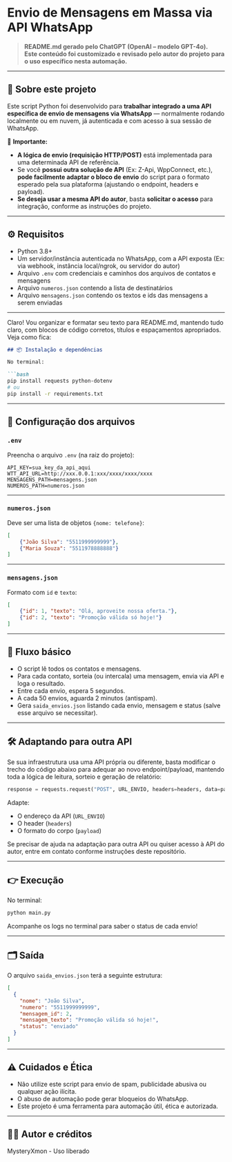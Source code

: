 # Envio de Mensagens em Massa via API WhatsApp

> **README.md gerado pelo ChatGPT (OpenAI – modelo GPT-4o).  
> Este conteúdo foi customizado e revisado pelo autor do projeto para o uso específico nesta automação.**

---

## 📄 Sobre este projeto

Este script Python foi desenvolvido para **trabalhar integrado a uma API específica de envio de mensagens via WhatsApp** — normalmente rodando localmente ou em nuvem, já autenticada e com acesso à sua sessão de WhatsApp.

🔗 **Importante:**  
- **A lógica de envio (requisição HTTP/POST)** está implementada para uma determinada API de referência.
- Se você **possui outra solução de API** (Ex: Z-Api, WppConnect, etc.), **pode facilmente adaptar o bloco de envio** do script para o formato esperado pela sua plataforma (ajustando o endpoint, headers e payload).
- **Se deseja usar a mesma API do autor**, basta **solicitar o acesso** para integração, conforme as instruções do projeto.

---

## ⚙️ Requisitos

- Python 3.8+
- Um servidor/instância autenticada no WhatsApp, com a API exposta (Ex: via webhook, instância local/ngrok, ou servidor do autor)
- Arquivo `.env` com credenciais e caminhos dos arquivos de contatos e mensagens
- Arquivo `numeros.json` contendo a lista de destinatários
- Arquivo `mensagens.json` contendo os textos e ids das mensagens a serem enviadas

---

Claro! Vou organizar e formatar seu texto para README.md, mantendo tudo claro, com blocos de código corretos, títulos e espaçamentos apropriados. Veja como fica:

````md
## 📦 Instalação e dependências

No terminal:

```bash
pip install requests python-dotenv
# ou
pip install -r requirements.txt
````

---

## 📁 Configuração dos arquivos

### `.env`

Preencha o arquivo `.env` (na raiz do projeto):

```
API_KEY=sua_key_da_api_aqui
WTT_API_URL=http://xxx.0.0.1:xxx/xxxx/xxxx/xxxx
MENSAGENS_PATH=mensagens.json
NUMEROS_PATH=numeros.json
```

---

### `numeros.json`

Deve ser uma lista de objetos `{nome: telefone}`:

```json
[
    {"João Silva": "5511999999999"},
    {"Maria Souza": "5511978888888"}
]
```

---

### `mensagens.json`

Formato com `id` e `texto`:

```json
[
    {"id": 1, "texto": "Olá, aproveite nossa oferta."},
    {"id": 2, "texto": "Promoção válida só hoje!"}
]
```

---

## 🚦 Fluxo básico

* O script lê todos os contatos e mensagens.
* Para cada contato, sorteia (ou intercala) uma mensagem, envia via API e loga o resultado.
* Entre cada envio, espera 5 segundos.
* A cada 50 envios, aguarda 2 minutos (antispam).
* Gera `saida_envios.json` listando cada envio, mensagem e status (salve esse arquivo se necessitar).

---

## 🛠️ Adaptando para outra API

Se sua infraestrutura usa uma API própria ou diferente, basta modificar o trecho do código abaixo para adequar ao novo endpoint/payload, mantendo toda a lógica de leitura, sorteio e geração de relatório:

```python
response = requests.request("POST", URL_ENVIO, headers=headers, data=payload)
```

Adapte:

* O endereço da API (`URL_ENVIO`)
* O header (`headers`)
* O formato do corpo (`payload`)

Se precisar de ajuda na adaptação para outra API ou quiser acesso à API do autor, entre em contato conforme instruções deste repositório.

---

## 👉 Execução

No terminal:

```bash
python main.py
```

Acompanhe os logs no terminal para saber o status de cada envio!

---

## 🗂️ Saída

O arquivo `saida_envios.json` terá a seguinte estrutura:

```json
[
  {
    "nome": "João Silva",
    "numero": "5511999999999",
    "mensagem_id": 2,
    "mensagem_texto": "Promoção válida só hoje!",
    "status": "enviado"
  }
]
```

---

## ⚠️ Cuidados e Ética

* Não utilize este script para envio de spam, publicidade abusiva ou qualquer ação ilícita.
* O abuso de automação pode gerar bloqueios do WhatsApp.
* Este projeto é uma ferramenta para automação útil, ética e autorizada.

---

## 🧑‍💻 Autor e créditos

MysteryXmon - Uso liberado


